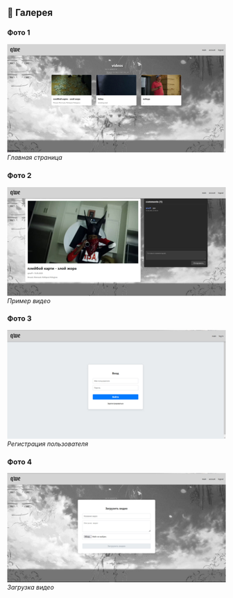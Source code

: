## 📸 Галерея

### Фото 1
![Описание для фото 1](https://github.com/Qreuff/qweqwe_video/blob/master/1.jpg?raw=true)  
*Главная страница*

### Фото 2
![Описание для фото 2](https://github.com/Qreuff/qweqwe_video/blob/master/2.jpg?raw=true)  
*Пример видео*

### Фото 3
![Описание для фото 4](https://github.com/Qreuff/qweqwe_video/blob/master/4.jpg?raw=true)  
*Регистрация пользователя*

### Фото 4
![Описание для фото 5](https://github.com/Qreuff/qweqwe_video/blob/master/5.jpg?raw=true)  
*Загрузка видео*
